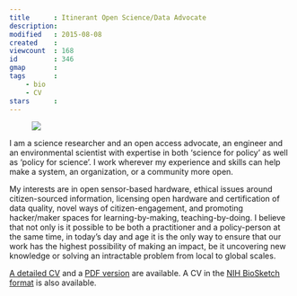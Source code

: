 ```yaml
---
title      : Itinerant Open Science/Data Advocate
description:
modified   : 2015-08-08
created    :
viewcount  : 168
id         : 346
gmap       :
tags       :
    - bio
    - CV
stars      :
---
```


<!-- <figure>
    <img src="punkish-2.jpg">
    <figcaption></figcaption> 
</figure> -->

<figure class="inline">
    <picture>
        <source srcset="/entry-files/A/AB/ABO/About/img/right-profile-960.jpg" media="(min-width:800px)">
        <source srcset="/entry-files/A/AB/ABO/About/img/right-profile-768.jpg" media="(min-width:600px)">
        <img src="right-profile-400.jpg">
    </picture>
    <figcaption></figcaption>
</figure>

<p>I am a science researcher and an open access advocate, an engineer and an environmental scientist with expertise in both ‘science for policy’ as well as ‘policy for science’. I work wherever my experience and skills can help make a system, an organization, or a community more open.</p>

<!-- <p>Since 1985 my career has spanned rural appropriate technology design to international development, academia, research and science information policy. Other than one stint with a small for-profit company, all my work has been with non-profit organizations. I am currently a member of <a href="http://plazi.org" target="blank">Plazi</a>, a visiting researcher at the <a href="" target="_blank">Homi Bhabha Centre for Science Education (HBCSE)</a>, Mumbai, and a Solidarity Research Fellow at the Center for the Study of Contemporary Solidarity, University of Vienna. I am also an occasional independent consultant with <a href="http://worldbank.org" target="blank">The World Bank</a>. recently finished an appointment at the <a href="http://www.geoscience.wisc.edu" target="blank">Department of GeoScience, University of Wisconsin, Madison, WI, USA</a> where I was working on a machine reading and learning system built on a new kind of digital library resource. Before that I was the Manager of Science and Data Policy at <a href="http://creativecommons.org" target="blank">Creative Commons</a> where I focused on open data, text and data mining, open science policy, and citizen-sourced information. I am also a member of the <a href="http://rd-alliance.org" target="blank">Research Data Alliance Interest Group on Legal Interoperability of Research Data</a>, <a href="http://www.codata.org/task-groups/data-citation-standards-and-practices" target="blank">CODATA Task Group on Data Citation Standards and Practices</a>, and I co-authored the chapter on <b>Emerging Principles for Data Citation</b> in the Task Group’s report titled <i>Out of Cite, Out of Mind.</i></p> -->

<p>My interests are in open sensor-based hardware, ethical issues around citizen-sourced information, licensing open hardware and certification of data quality, novel ways of citizen-engagement, and promoting hacker/maker spaces for learning-by-making, teaching-by-doing. I believe that not only is it possible to be both a practitioner and a policy-person at the same time, in today’s day and age it is the only way to ensure that our work has the highest possibility of making an impact, be it uncovering new knowledge or solving an intractable problem from local to global scales.</p>

<!-- <p>I help domain scientists make sense of data by adopting, adapting and creating novel data acquisition, analysis and access techniques. And I work on the policies to create an environment where information is <b>open by default.</b> I serve as an advisor on various scientific projects, and advocate for a more participatory, collaborative way of working in a world where information and analytics are embedded in every aspect of our lives.</p> -->

<p><a href="/cv/">A detailed CV</a> and a <a href="/cv/puneet-kishor-cv.pdf">PDF version</a> are available. A CV in the <a href="/cv/puneet-kishor-biosketch.pdf">NIH BioSketch format</a> is also available.</p>
